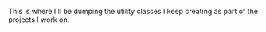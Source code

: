 This is where I'll be dumping the utility classes I keep creating as part of the projects I work on.